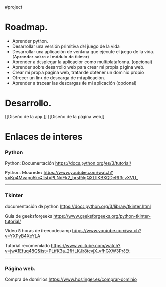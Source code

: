 #project
# Roadmap.

+ Aprender python.
+ Desarrollar una versión primitiva del juego de la vida
+ Desarrollar una aplicación de ventana que ejecute el juego de la vida. (Aprender sobre el módulo de tkinter)
+ Aprender a desplegar la aplicación como multiplataforma. (opcional)
+ Aprender sobre desarrollo web para crear mi propia página web.
+ Crear mi propia pagina web, tratar de obtener un dominio propio
+ Ofrecer un link de descarga de mi aplicación.
+ Aprender a tracear las descargas de mi aplicación (opcional)
# Desarrollo.
[[Diseño de la app.]]
[[Diseño de la página web]]

# Enlaces de interes
### Python
Python: Documentación
https://docs.python.org/es/3/tutorial/

Python: Mouredev
https://www.youtube.com/watch?v=Kp4Mvapo5kc&list=PLNdFk2_brsRdgQXLIlKBXQDeRf3qvXVU_

___
### Tkinter
documentación de python
https://docs.python.org/3/library/tkinter.html

Guía de geeksforgeeks
https://www.geeksforgeeks.org/python-tkinter-tutorial/

Video 5 horas de freecodecamp
https://www.youtube.com/watch?v=YXPyB4XeYLA

Tutorial recomendado
https://www.youtube.com/watch?v=jwA1Efuq48Q&list=PLtfK3a_2fHLKJk8tcvjX_vfhGXW3Pr8Et

___
### Página web.
Compra de dominios
https://www.hostinger.es/comprar-dominio

